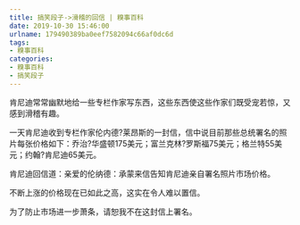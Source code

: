 ```yaml
---
title: 搞笑段子->滑稽的回信 | 糗事百科
date: 2019-10-30 15:46:00
urlname: 179490389ba0eef7582094c66af0dc6d
tags: 
- 糗事百科
categories:
- 糗事百科
- 搞笑段子
---
```

肯尼迪常常幽默地给一些专栏作家写东西，这些东西使这些作家们既受宠若惊，又感到滑稽有趣。

一天肯尼迪收到专栏作家伦内德?莱昂斯的一封信，信中说目前那些总统署名的照片每张价格如下：乔治?华盛顿175美元；富兰克林?罗斯福75美元；格兰特55美元；约翰?肯尼迪65美元。

肯尼迪回信道：亲爱的伦纳德：承蒙来信告知肯尼迪亲自署名照片市场价格。

不断上涨的价格现在已如此之高，这实在令人难以置信。

为了防止市场进一步萧条，请恕我不在这封信上署名。


